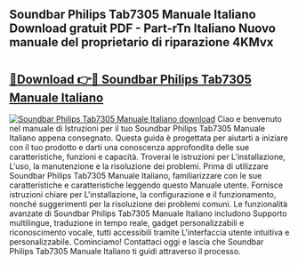 ## Soundbar Philips Tab7305 Manuale Italiano Download gratuit PDF - Part-rTn Italiano Nuovo manuale del proprietario di riparazione 4KMvx

# <h2><a href="http://dfavcjv.blite.top/?on=Soundbar+Philips+Tab7305+Manuale+Italiano">🔗Download 👉🔴 Soundbar Philips Tab7305 Manuale Italiano</a></h2>

[![Soundbar Philips Tab7305 Manuale Italiano download](https://i.imgur.com/lujVjoI.png)](http://dfavcjv.blite.top/?on=Soundbar+Philips+Tab7305+Manuale+Italiano)
Ciao e benvenuto nel manuale di Istruzioni per il tuo Soundbar Philips Tab7305 Manuale Italiano appena consegnato. Questa guida è progettata per aiutarti a iniziare con il tuo prodotto e darti una conoscenza approfondita delle sue caratteristiche, funzioni e capacità. Troverai le istruzioni per L'installazione, L'uso, la manutenzione e la risoluzione dei problemi. Prima di utilizzare Soundbar Philips Tab7305 Manuale Italiano, familiarizzare con le sue caratteristiche e caratteristiche leggendo questo Manuale utente. Fornisce istruzioni chiare per L'installazione, la configurazione e il funzionamento, nonché suggerimenti per la risoluzione dei problemi comuni. Le funzionalità avanzate di Soundbar Philips Tab7305 Manuale Italiano includono Supporto multilingue, traduzione in tempo reale, gadget personalizzabili e riconoscimento vocale, tutti accessibili tramite L'interfaccia utente intuitiva e personalizzabile. Cominciamo! Contattaci oggi e lascia che Soundbar Philips Tab7305 Manuale Italiano ti guidi attraverso il processo.
